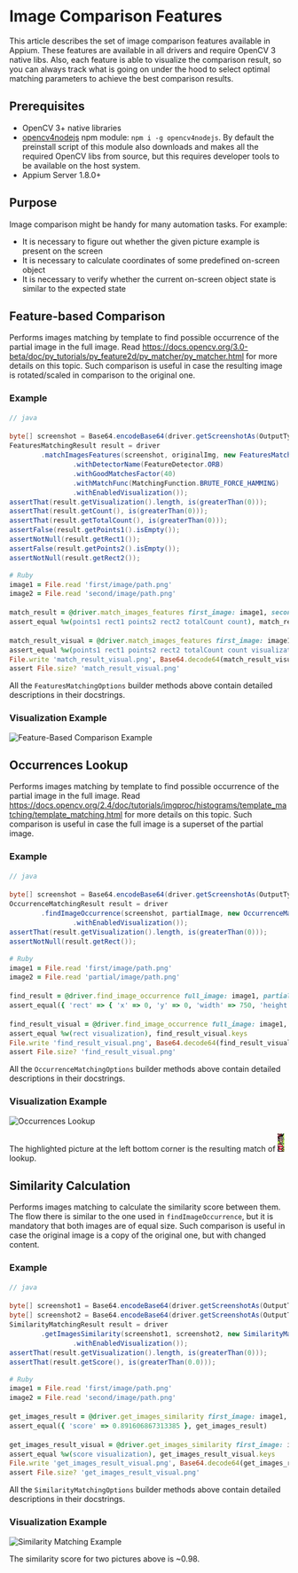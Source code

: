 # Image Comparison Features

This article describes the set of image comparison features available in Appium. These features are available in all drivers and require OpenCV 3 native libs. Also, each feature is able to visualize the comparison result, so you can always track what is going on under the hood to select optimal matching parameters to achieve the best comparison results.


## Prerequisites

- OpenCV 3+ native libraries
- [opencv4nodejs](https://github.com/justadudewhohacks/opencv4nodejs) npm module: `npm i -g opencv4nodejs`. By default the preinstall script of this module also downloads and makes all the required OpenCV libs from source, but this requires developer tools to be available on the host system.
- Appium Server 1.8.0+


## Purpose

Image comparison might be handy for many automation tasks. For example:
- It is necessary to figure out whether the given picture example is present on the screen
- It is necessary to calculate coordinates of some predefined on-screen object
- It is necessary to verify whether the current on-screen object state is similar to the expected state


## Feature-based Comparison

Performs images matching by template to find possible occurrence of the partial image in the full image. Read https://docs.opencv.org/3.0-beta/doc/py_tutorials/py_feature2d/py_matcher/py_matcher.html for more details on this topic. Such comparison is useful in case the resulting image is rotated/scaled in comparison to the original one.

### Example

```java
// java

byte[] screenshot = Base64.encodeBase64(driver.getScreenshotAs(OutputType.BYTES));
FeaturesMatchingResult result = driver
        .matchImagesFeatures(screenshot, originalImg, new FeaturesMatchingOptions()
                .withDetectorName(FeatureDetector.ORB)
                .withGoodMatchesFactor(40)
                .withMatchFunc(MatchingFunction.BRUTE_FORCE_HAMMING)
                .withEnabledVisualization());
assertThat(result.getVisualization().length, is(greaterThan(0)));
assertThat(result.getCount(), is(greaterThan(0)));
assertThat(result.getTotalCount(), is(greaterThan(0)));
assertFalse(result.getPoints1().isEmpty());
assertNotNull(result.getRect1());
assertFalse(result.getPoints2().isEmpty());
assertNotNull(result.getRect2());
```

```ruby
# Ruby
image1 = File.read 'first/image/path.png'
image2 = File.read 'second/image/path.png'

match_result = @driver.match_images_features first_image: image1, second_image: image2
assert_equal %w(points1 rect1 points2 rect2 totalCount count), match_result.keys

match_result_visual = @driver.match_images_features first_image: image1, second_image: image2, visualize: true
assert_equal %w(points1 rect1 points2 rect2 totalCount count visualization), match_result_visual.keys
File.write 'match_result_visual.png', Base64.decode64(match_result_visual['visualization'])
assert File.size? 'match_result_visual.png'
```

All the `FeaturesMatchingOptions` builder methods above contain detailed descriptions in their docstrings.

### Visualization Example

![Feature-Based Comparison Example](https://user-images.githubusercontent.com/7767781/38800997-f7408fb8-4168-11e8-93b9-cfe3d51ecf1c.png)


## Occurrences Lookup

Performs images matching by template to find possible occurrence of the partial image in the full image. Read https://docs.opencv.org/2.4/doc/tutorials/imgproc/histograms/template_matching/template_matching.html for more details on this topic. Such comparison is useful in case the full image is a superset of the partial image.

### Example

```java
// java

byte[] screenshot = Base64.encodeBase64(driver.getScreenshotAs(OutputType.BYTES));
OccurrenceMatchingResult result = driver
        .findImageOccurrence(screenshot, partialImage, new OccurrenceMatchingOptions()
                .withEnabledVisualization());
assertThat(result.getVisualization().length, is(greaterThan(0)));
assertNotNull(result.getRect());
```

```ruby
# Ruby
image1 = File.read 'first/image/path.png'
image2 = File.read 'partial/image/path.png'

find_result = @driver.find_image_occurrence full_image: image1, partial_image: image2
assert_equal({ 'rect' => { 'x' => 0, 'y' => 0, 'width' => 750, 'height' => 1334 } }, find_result)

find_result_visual = @driver.find_image_occurrence full_image: image1, partial_image: image2, visualize: true
assert_equal %w(rect visualization), find_result_visual.keys
File.write 'find_result_visual.png', Base64.decode64(find_result_visual['visualization'])
assert File.size? 'find_result_visual.png'
```

All the `OccurrenceMatchingOptions` builder methods above contain detailed descriptions in their docstrings.

### Visualization Example

![Occurrences Lookup](https://user-images.githubusercontent.com/7767781/40233298-b7decfe4-5aa2-11e8-8c9b-f85f384d2092.png)

The highlighted picture at the left bottom corner is the resulting match of ![Waldo](https://github.com/appium/appium-support/blob/master/test/images/waldo.jpg?raw=true) lookup.

## Similarity Calculation

Performs images matching to calculate the similarity score between them. The flow there is similar to the one used in `findImageOccurrence`, but it is mandatory that both images are of equal size. Such comparison is useful in case the original image is a copy of the original one, but with changed content.

### Example

```java
// java

byte[] screenshot1 = Base64.encodeBase64(driver.getScreenshotAs(OutputType.BYTES));
byte[] screenshot2 = Base64.encodeBase64(driver.getScreenshotAs(OutputType.BYTES));
SimilarityMatchingResult result = driver
        .getImagesSimilarity(screenshot1, screenshot2, new SimilarityMatchingOptions()
                .withEnabledVisualization());
assertThat(result.getVisualization().length, is(greaterThan(0)));
assertThat(result.getScore(), is(greaterThan(0.0)));
```

```ruby
# Ruby
image1 = File.read 'first/image/path.png'
image2 = File.read 'second/image/path.png'

get_images_result = @driver.get_images_similarity first_image: image1, second_image: image2
assert_equal({ 'score' => 0.891606867313385 }, get_images_result)

get_images_result_visual = @driver.get_images_similarity first_image: image1, second_image: image2, visualize: true
assert_equal %w(score visualization), get_images_result_visual.keys
File.write 'get_images_result_visual.png', Base64.decode64(get_images_result_visual['visualization'])
assert File.size? 'get_images_result_visual.png'
```

All the `SimilarityMatchingOptions` builder methods above contain detailed descriptions in their docstrings.

### Visualization Example

![Similarity Matching Example](https://user-images.githubusercontent.com/7767781/38780635-27198346-40da-11e8-803d-1ec4afd3c3aa.png)

The similarity score for two pictures above is ~0.98.
